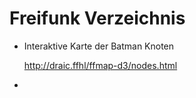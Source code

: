 # Freifunk Verzeichnis

 * Interaktive Karte der Batman Knoten

   http://draic.ffhl/ffmap-d3/nodes.html
 * 